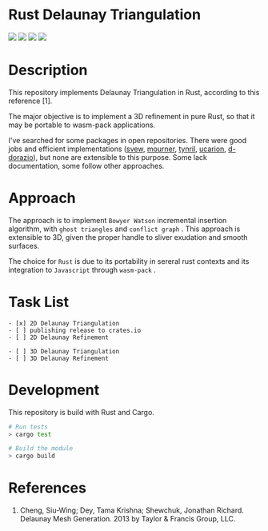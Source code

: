 # Rust Delaunay Triangulation

<html>
<img src="https://img.shields.io/github/tag/expressjs/express.svg" />

<img src="https://img.shields.io/github/languages/top/badges/shields.svg" />

<img src="https://img.shields.io/github/issues/badges/shields.svg" />

<img src="https://img.shields.io/github/license/mashape/apistatus.svg" />

</html>

# Description

This repository implements Delaunay Triangulation in Rust, according to this reference [1].

The major objective is to implement a 3D refinement in pure Rust, so that it may be portable to wasm-pack applications.

I've searched for some packages in open repositories. There were good jobs and efficient implementations ([svew](https://github.com/svew/rust-voroni-diagram), [mourner](https://github.com/mourner/delaunator-rs), [tynril](https://github.com/tynril/rtriangulate), [ucarion](https://github.com/ucarion/voronoi-rs), [d-dorazio](https://github.com/d-dorazio/delaunay-mesh)), but none are extensible to this purpose. Some lack documentation, some follow other approaches.

# Approach

The approach is to implement `Bowyer Watson` incremental insertion algorithm, with `ghost triangles` and `conflict graph` . This approach is extensible to 3D, given the proper handle to sliver exudation and smooth surfaces.

The choice for `Rust` is due to its portability in sereral rust contexts and its integration to `Javascript` through `wasm-pack` .

# Task List

    - [x] 2D Delaunay Triangulation
    - [ ] publishing release to crates.io
    - [ ] 2D Delaunay Refinement

    - [ ] 3D Delaunay Triangulation
    - [ ] 3D Delaunay Refinement

# Development

This repository is build with Rust and Cargo.

``` bash
# Run tests
> cargo test

# Build the module
> cargo build
```

# References

1. Cheng, Siu-Wing; Dey, Tama Krishna; Shewchuk, Jonathan Richard. Delaunay Mesh Generation. 2013 by Taylor & Francis Group, LLC.

